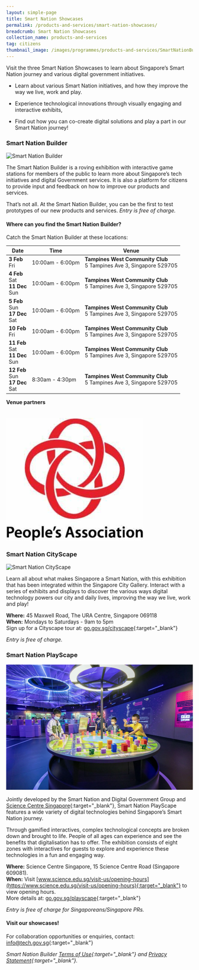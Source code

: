 ```yaml
---
layout: simple-page
title: Smart Nation Showcases
permalink: /products-and-services/smart-nation-showcases/
breadcrumb: Smart Nation Showcases
collection_name: products-and-services
tag: citizens
thumbnail_image: /images/programmes/products-and-services/SmartNationBuilder.JPG
---
```


Visit the three Smart Nation Showcases to learn about Singapore’s Smart Nation journey and various digital government initiatives.

* Learn about various Smart Nation initiatives, and how they improve the way we live, work and play.

* Experience technological innovations through visually engaging and interactive exhibits,

* Find out how you can co-create digital solutions and play a part in our Smart Nation journey!


### **Smart Nation Builder**

![Smart Nation Builder](/images/programmes/products-and-services/SmartNationBuilder.JPG)

The Smart Nation Builder is a roving exhibition with interactive game stations for members of the public to learn more about Singapore’s tech initiatives and digital Government services. It is also a platform for citizens to provide input and feedback on how to improve our products and services.

That’s not all. At the Smart Nation Builder, you can be the first to test prototypes of our new products and services. *Entry is free of charge.*

#### Where can you find the Smart Nation Builder? 

Catch the Smart Nation Builder at these locations: 

| Date | Time | Venue 
| -------- | -------- | -------- |  
|**3 Feb** <br> Fri | 10:00am - 6:00pm| **Tampines West Community Club** <br> 5 Tampines Ave 3, Singapore 529705
|**4 Feb** <br> Sat <br> **11 Dec** <br> Sun | 10:00am - 6:00pm| **Tampines West Community Club** <br> 5 Tampines Ave 3, Singapore 529705
|**5 Feb** <br> Sun <br> **17 Dec** <br> Sat | 10:00am - 6:00pm| **Tampines West Community Club** <br> 5 Tampines Ave 3, Singapore 529705
|**10 Feb** <br> Fri | 10:00am - 6:00pm| **Tampines West Community Club** <br> 5 Tampines Ave 3, Singapore 529705
|**11 Feb** <br> Sat <br> **11 Dec** <br> Sun | 10:00am - 6:00pm| **Tampines West Community Club** <br> 5 Tampines Ave 3, Singapore 529705
|**12 Feb** <br> Sun <br> **17 Dec** <br> Sat | 8:30am - 4:30pm| **Tampines West Community Club** <br> 5 Tampines Ave 3, Singapore 529705

**Venue partners**

<div class="row" style="padding: 20px 0px 0px 0px;">
	
<div class="col">
<img src="/images/programmes/products-and-services/PA_logo.jpg" alt="People's Association">
</div>

### **Smart Nation CityScape**

![Smart Nation CityScape](/images/programmes/products-and-services/Cityscape1.jpg)

Learn all about what makes Singapore a Smart Nation, with this exhibition that has been integrated within the Singapore City Gallery. Interact with a series of exhibits and displays to discover the various ways digital technology powers our city and daily lives, improving the way we live, work and play!

**Where:** 45 Maxwell Road, The URA Centre, Singapore 069118
<br>**When:** Mondays to Saturdays - 9am to 5pm
<br>Sign up for a Cityscape tour at: [go.gov.sg/cityscape](https://go.gov.sg/cityscape){:target="_blank"}

*Entry is free of charge.*


### **Smart Nation PlayScape**

![Smart Nation PlayScape](/images/programmes/products-and-services/Playscape.PNG)

Jointly developed by the Smart Nation and Digital Government Group and [Science Centre Singapore](https://www.science.edu.sg/){:target="_blank"}, Smart Nation PlayScape features a wide variety of digital technologies behind Singapore’s Smart Nation journey.

Through gamified interactives, complex technological concepts are broken down and brought to life. People of all ages can experience and see the benefits that digitalisation has to offer. The exhibition consists of eight zones with interactives for guests to explore and experience these technologies in a fun and engaging way.

**Where:** Science Centre Singapore, 15 Science Centre Road (Singapore 609081).
<br>**When:** Visit [www.science.edu.sg/visit-us/opening-hours](https://www.science.edu.sg/visit-us/opening-hours){:target="_blank"} to view opening hours.
<br>More details at: [go.gov.sg/playscape](https://go.gov.sg/playscape){:target="_blank"}

*Entry is free of charge for Singaporeans/Singapore PRs.* 


#### Visit our showcases!

For collaboration opportunities or enquiries, contact: [info@tech.gov.sg](info@tech.gov.sg){:target="_blank"}

*Smart Nation Builder [Terms of Use](/smart-nation-builder/snb-terms-of-use/){:target="_blank"} and [Privacy Statement](/smart-nation-builder/snb-privacy-statement/){:target="_blank"}.*


